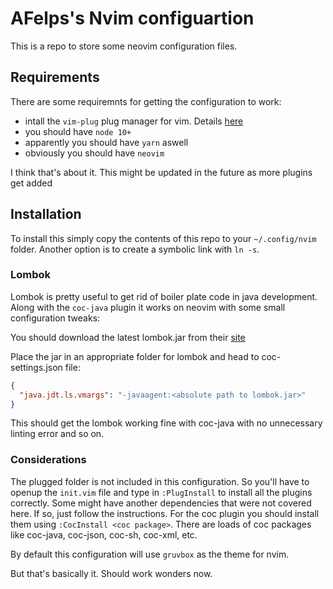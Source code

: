 # AFelps's Nvim configuartion

This is a repo to store some neovim configuration files.

## Requirements

There are some requiremnts for getting the configuration to work:

- intall the `vim-plug` plug manager for vim. Details [here](https://github.com/junegunn/vim-plug)
- you should have `node 10+`
- apparently you should have `yarn` aswell
- obviously you should have `neovim`

I think that's about it. This might be updated in the future as more plugins get added

## Installation

To install this simply copy the contents of this repo to your `~/.config/nvim` folder.
Another option is to create a symbolic link with `ln -s`.


### Lombok
   Lombok is pretty useful to get rid of boiler plate code in java development. 
   Along with the `coc-java` plugin it works on neovim with some small configuration tweaks:

   You should download the latest lombok.jar from their [site](https://projectlombok.org/download)

   Place the jar in an appropriate folder for lombok and head to coc-settings.json file:

   ``` json
   {
     "java.jdt.ls.vmargs": "-javaagent:<absolute path to lombok.jar>" 
   }
   ```

   This should get the lombok working fine with coc-java with no unnecessary linting error and so on.

### Considerations
   The plugged folder is not included in this configuration. So you'll have to openup the `init.vim` file and type in `:PlugInstall` to install all the plugins correctly.
   Some might have another dependencies that were not covered here. If so, just follow the instructions.
   For the coc plugin you should install them using `:CocInstall <coc package>`.
   There are loads of coc packages like coc-java, coc-json, coc-sh, coc-xml, etc.

   By default this configuration will use `gruvbox` as the theme for nvim.

   But that's basically it. Should work wonders now.
